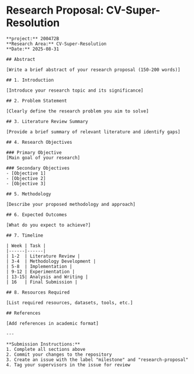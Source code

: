 # Research Proposal: CV-Super-Resolution

    **project:** 200472B
    **Research Area:** CV-Super-Resolution
    **Date:** 2025-08-31

    ## Abstract

    [Write a brief abstract of your research proposal (150-200 words)]

    ## 1. Introduction

    [Introduce your research topic and its significance]

    ## 2. Problem Statement

    [Clearly define the research problem you aim to solve]

    ## 3. Literature Review Summary

    [Provide a brief summary of relevant literature and identify gaps]

    ## 4. Research Objectives

    ### Primary Objective
    [Main goal of your research]

    ### Secondary Objectives
    - [Objective 1]
    - [Objective 2]
    - [Objective 3]

    ## 5. Methodology

    [Describe your proposed methodology and approach]

    ## 6. Expected Outcomes

    [What do you expect to achieve?]

    ## 7. Timeline

    | Week | Task |
    |------|------|
    | 1-2  | Literature Review |
    | 3-4  | Methodology Development |
    | 5-8  | Implementation |
    | 9-12 | Experimentation |
    | 13-15| Analysis and Writing |
    | 16   | Final Submission |

    ## 8. Resources Required

    [List required resources, datasets, tools, etc.]

    ## References

    [Add references in academic format]

    ---

    **Submission Instructions:**
    1. Complete all sections above
    2. Commit your changes to the repository
    3. Create an issue with the label "milestone" and "research-proposal"
    4. Tag your supervisors in the issue for review
    